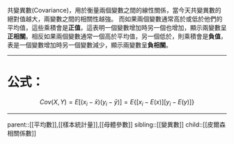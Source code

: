 共變異數(Covariance)，用於衡量兩個變數之間的線性關係，當今天共變異數的絕對值越大，兩變數之間的相關性越強。
而如果兩個變數通常高於或低於他們的平均值，這些乘積會是**正值**，這表明一個變數增加時另一個也增加，顯示兩變數呈**正相關**。相反如果兩個變數通常一個高於平均值，另一個低於，則乘積會是**負值**，表是一個變數增加時另一個變數減少，顯示兩變數呈**負相關**。
- - -
# 公式：
$$
Cov(X,Y)=E\left[(x_i-\bar{x})(y_i-\bar{y})\right]=E\left\lbrace\left[x_i-E(x)\right]\left[y_i-E(y)\right]\right\rbrace
$$
- - -
parent::[[平均數]],[[樣本統計量]],[[母體參數]]
sibling::[[變異數]]
child::[[皮爾森相關係數]]